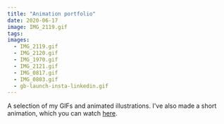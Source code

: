 ```yaml
---
title: "Animation portfolio"
date: 2020-06-17
image: IMG_2119.gif
tags:
images:
  - IMG_2119.gif
  - IMG_2120.gif
  - IMG_1970.gif
  - IMG_2121.gif
  - IMG_0817.gif
  - IMG_0803.gif
  - gb-launch-insta-linkedin.gif
---
```


A selection of my GIFs and animated illustrations. I've also made a short animation, which you can watch [here](https://youtu.be/1xTG7gBQeDM).